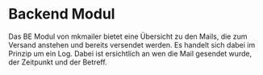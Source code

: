 Backend Modul
=============

Das BE Modul von mkmailer bietet eine Übersicht zu den Mails, die zum Versand anstehen und bereits versendet werden. Es handelt sich dabei im Prinzip um ein Log. Dabei ist ersichtlich an wen die Mail gesendet wurde, der Zeitpunkt und der Betreff.
